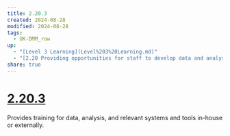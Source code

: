 ```yaml
---
title: 2.20.3
created: 2024-08-28
modified: 2024-08-28
tags:
  - UK-DMM_row
up:
  - "[Level 3 Learning](Level%203%20Learning.md)"
  - "[2.20 Providing opportunities for staff to develop data and analysis skills](2.20%20Providing%20opportunities%20for%20staff%20to%20develop%20data%20and%20analysis%20skills.md)"
share: true
---
```

# [2.20.3](2.20.3.md)

Provides training for data, analysis, and relevant systems and tools in-house or externally.
